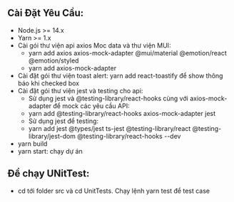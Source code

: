 ## Cài Đặt Yêu Cầu:
- Node.js >= 14.x
- Yarn >= 1.x
- Cài gói thư viện api axios Moc data và thư viện MUI: 
	* yarn add axios axios-mock-adapter @mui/material @emotion/react @emotion/styled
	* yarn add axios-mock-adapter
- Cài đặt gói thư viện toast alert: yarn add react-toastify để show thông báo khi checked box
- Cài đặt gói thư viện jest và testing cho api: 
  + Sử dụng jest và @testing-library/react-hooks cùng với axios-mock-adapter để mock các yêu cầu API: 
   * yarn add @testing-library/react-hooks axios-mock-adapter jest
  + Sử dụng jest để testing: 
   * yarn add jest @types/jest ts-jest @testing-library/react @testing-library/jest-dom @testing-library/react-hooks --dev
- yarn build
- yarn start: chạy dự án
## Để chạy UNitTest:
- cd tới folder src và cd UnitTests. Chạy lệnh yarn test để test case
